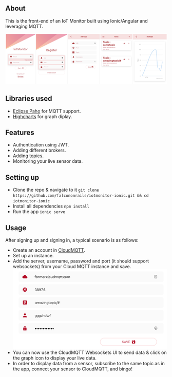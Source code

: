 ## About
This is the front-end of an IoT Monitor built using Ionic/Angular and leveraging MQTT.  

![App interfaces](./Overview.png)

## Libraries used
- [Eclipse Paho](https://www.eclipse.org/paho/clients/js/) for MQTT support.
- [Highcharts](https://www.npmjs.com/package/highcharts) for graph diplay.

## Features
- Authentication using JWT.
- Adding different brokers.
- Adding topics.
- Monitoring your live sensor data.

## Setting up
- Clone the repo & navigate to it `git clone https://github.com/falcononrails/iotmonitor-ionic.git && cd iotmonitor-ionic` 
- Install all dependencies `npm install`
- Run the app `ionic serve`

## Usage
After signing up and signing in, a typical scenario is as follows: 
- Create an account in [CloudMQTT](https://www.cloudmqtt.com).
- Set up an instance.
- Add the server, username, password and port (it should support websockets) from your Cloud MQTT instance and save.  
![Adding a broker](./add_broker.png)
- You can now use the CloudMQTT Websockets UI to send data & click on the graph icon to display your live data.
- In order to display data from a sensor, subscribe to the same topic as in the app, connect your sensor to CloudMQTT, and bingo!





